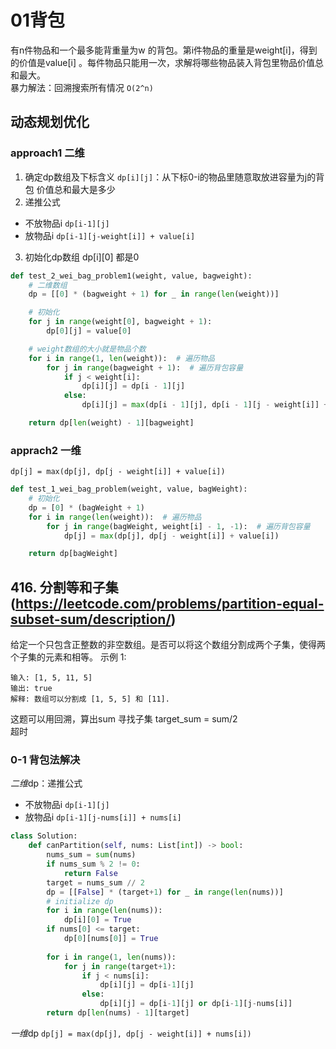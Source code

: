 # 01背包
有n件物品和一个最多能背重量为w 的背包。第i件物品的重量是weight[i]，得到的价值是value[i] 。每件物品只能用一次，求解将哪些物品装入背包里物品价值总和最大。  
暴力解法：回溯搜索所有情况 `O(2^n)`  
## 动态规划优化
### approach1 二维
1. 确定dp数组及下标含义
`dp[i][j]`：从下标0-i的物品里随意取放进容量为j的背包 价值总和最大是多少
2. 递推公式
- 不放物品i `dp[i-1][j] `
- 放物品i `dp[i-1][j-weight[i]] + value[i]`
3. 初始化dp数组
dp[i][0] 都是0
```python
def test_2_wei_bag_problem1(weight, value, bagweight):
    # 二维数组
    dp = [[0] * (bagweight + 1) for _ in range(len(weight))]

    # 初始化
    for j in range(weight[0], bagweight + 1):
        dp[0][j] = value[0]

    # weight数组的大小就是物品个数
    for i in range(1, len(weight)):  # 遍历物品
        for j in range(bagweight + 1):  # 遍历背包容量
            if j < weight[i]:
                dp[i][j] = dp[i - 1][j]
            else:
                dp[i][j] = max(dp[i - 1][j], dp[i - 1][j - weight[i]] + value[i])

    return dp[len(weight) - 1][bagweight]

```

### apprach2 一维
`dp[j] = max(dp[j], dp[j - weight[i]] + value[i])`
```python
def test_1_wei_bag_problem(weight, value, bagWeight):
    # 初始化
    dp = [0] * (bagWeight + 1)
    for i in range(len(weight)):  # 遍历物品
        for j in range(bagWeight, weight[i] - 1, -1):  # 遍历背包容量
            dp[j] = max(dp[j], dp[j - weight[i]] + value[i])

    return dp[bagWeight]
```

## 416. 分割等和子集(https://leetcode.com/problems/partition-equal-subset-sum/description/)
给定一个只包含正整数的非空数组。是否可以将这个数组分割成两个子集，使得两个子集的元素和相等。
示例 1:
```
输入: [1, 5, 11, 5]
输出: true
解释: 数组可以分割成 [1, 5, 5] 和 [11].
```
这题可以用回溯，算出sum 寻找子集 target_sum = sum/2  
超时  
### 0-1 背包法解决
*二维*dp：递推公式
- 不放物品i `dp[i-1][j] `
- 放物品i `dp[i-1][j-nums[i]] + nums[i]`
```python
class Solution:
    def canPartition(self, nums: List[int]) -> bool:
        nums_sum = sum(nums)
        if nums_sum % 2 != 0:
            return False
        target = nums_sum // 2
        dp = [[False] * (target+1) for _ in range(len(nums))]
        # initialize dp
        for i in range(len(nums)):
            dp[i][0] = True
        if nums[0] <= target:
            dp[0][nums[0]] = True
        
        for i in range(1, len(nums)):
            for j in range(target+1):
                if j < nums[i]:
                    dp[i][j] = dp[i-1][j]
                else:
                    dp[i][j] = dp[i-1][j] or dp[i-1][j-nums[i]]
        return dp[len(nums) - 1][target]
```
*一维*dp
`dp[j] = max(dp[j], dp[j - weight[i]] + nums[i])`
